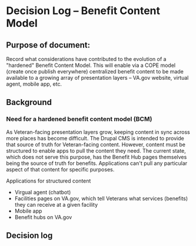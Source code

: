 # Decision Log – Benefit Content Model

## Purpose of document: 

Record what considerations have contributed to the evolution of a "hardened" Benefit Content Model. This will enable via a COPE model (create once publish everywhere) centralized benefit content to be made available to a growing array of presentation layers – VA.gov website, virtual agent, mobile app, etc.

## Background

### Need for a hardened benefit content model (BCM)

As Veteran-facing presentation layers grow, keeping content in sync across more places has become difficult. The Drupal CMS is intended to provide that source of truth for Veteran-facing content. However, content must be structured to enable apps to pull the content they need. The current state, which does not serve this purpose, has the Benefit Hub pages themselves being the source of truth for benefits. Applications can't pull any particular aspect of that content for specific purposes.

Applications for structured content
- Virgual agent (chatbot)
- Facilities pages on VA.gov, which tell Veterans what services (benefits) they can receive at a given facility
- Mobile app
- Benefit hubs on VA.gov

## Decision log







